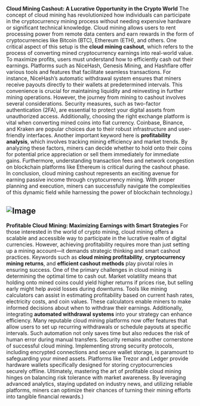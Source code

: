 **Cloud Mining Cashout: A Lucrative Opportunity in the Crypto World**
The concept of cloud mining has revolutionized how individuals can participate in the cryptocurrency mining process without needing expensive hardware or significant technical knowledge. Cloud mining allows users to rent processing power from remote data centers and earn rewards in the form of cryptocurrencies like Bitcoin (BTC), Ethereum (ETH), and others. One critical aspect of this setup is the **cloud mining cashout**, which refers to the process of converting mined cryptocurrency earnings into real-world value.
To maximize profits, users must understand how to efficiently cash out their earnings. Platforms such as NiceHash, Genesis Mining, and Hashflare offer various tools and features that facilitate seamless transactions. For instance, NiceHash’s automatic withdrawal system ensures that miners receive payouts directly to their wallets at predetermined intervals. This convenience is crucial for maintaining liquidity and reinvesting in further mining operations.
However, the journey from mining to cashout involves several considerations. Security measures, such as two-factor authentication (2FA), are essential to protect your digital assets from unauthorized access. Additionally, choosing the right exchange platform is vital when converting mined coins into fiat currency. Coinbase, Binance, and Kraken are popular choices due to their robust infrastructure and user-friendly interfaces.
Another important keyword here is **profitability analysis**, which involves tracking mining efficiency and market trends. By analyzing these factors, miners can decide whether to hold onto their coins for potential price appreciation or sell them immediately for immediate gains. Furthermore, understanding transaction fees and network congestion on blockchain platforms like Ethereum is critical during the cashout phase.
In conclusion, cloud mining cashout represents an exciting avenue for earning passive income through cryptocurrency mining. With proper planning and execution, miners can successfully navigate the complexities of this dynamic field while harnessing the power of blockchain technology.)

![Image](https://github.com/user-attachments/assets/4a25d116-2220-4385-b08e-f287af8fcbc4)
---
**Profitable Cloud Mining: Maximizing Earnings with Smart Strategies**
For those interested in the world of crypto mining, cloud mining offers a scalable and accessible way to participate in the lucrative realm of digital currencies. However, achieving profitability requires more than just setting up a mining account—it demands strategic thinking and smart cashout practices. Keywords such as **cloud mining profitability**, **cryptocurrency mining returns**, and **efficient cashout methods** play pivotal roles in ensuring success.
One of the primary challenges in cloud mining is determining the optimal time to cash out. Market volatility means that holding onto mined coins could yield higher returns if prices rise, but selling early might help avoid losses during downturns. Tools like mining calculators can assist in estimating profitability based on current hash rates, electricity costs, and coin values. These calculators enable miners to make informed decisions about when to withdraw their earnings.
Additionally, integrating **automated withdrawal systems** into your strategy can enhance efficiency. Many reputable cloud mining platforms now offer features that allow users to set up recurring withdrawals or schedule payouts at specific intervals. Such automation not only saves time but also reduces the risk of human error during manual transfers.
Security remains another cornerstone of successful cloud mining. Implementing strong security protocols, including encrypted connections and secure wallet storage, is paramount to safeguarding your mined assets. Platforms like Trezor and Ledger provide hardware wallets specifically designed for storing cryptocurrencies securely offline.
Ultimately, mastering the art of profitable cloud mining hinges on balancing risk tolerance with market awareness. By leveraging advanced analytics, staying updated on industry news, and utilizing reliable platforms, miners can optimize their chances of turning their mining efforts into tangible financial rewards.)
